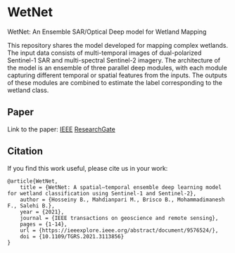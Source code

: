 # WetNet
WetNet: An Ensemble SAR/Optical Deep model for Wetland Mapping

This repository shares the model developed for mapping complex wetlands. The input data consists of multi-temporal images of dual-polarized Sentinel-1 SAR and multi-spectral Sentinel-2 imagery. The architecture of the model is an ensemble of three parallel deep modules, with each module capturing different temporal or spatial features from the inputs. The outputs of these modules are combined to estimate the label corresponding to the wetland class.

## Paper
Link to the paper: [IEEE](https://ieeexplore.ieee.org/abstract/document/9576524/) [ResearchGate](https://www.researchgate.net/publication/355335892_WetNet_A_Spatial-Temporal_Ensemble_Deep_Learning_Model_for_Wetland_Classification_Using_Sentinel-1_and_Sentinel-2?_tp=eyJjb250ZXh0Ijp7ImZpcnN0UGFnZSI6InByb2ZpbGUiLCJwYWdlIjoicHJvZmlsZSIsInBvc2l0aW9uIjoicGFnZUNvbnRlbnQifX0)

## Citation
If you find this work useful, please cite us in your work:
```
@article{WetNet,
    title = {WetNet: A spatial–temporal ensemble deep learning model for wetland classification using Sentinel-1 and Sentinel-2},
    author = {Hosseiny B., Mahdianpari M., Brisco B., Mohammadimanesh F., Salehi B.},
    year = {2021},
    journal = {IEEE transactions on geoscience and remote sensing},
    pages = {1-14},
    url = {https://ieeexplore.ieee.org/abstract/document/9576524/},
    doi = {10.1109/TGRS.2021.3113856}
}
```
